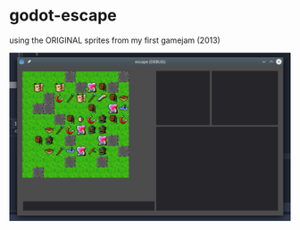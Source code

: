 # godot-escape
using the ORIGINAL sprites from my first gamejam (2013)


<img src="README/screenshot2.jpeg"/>
